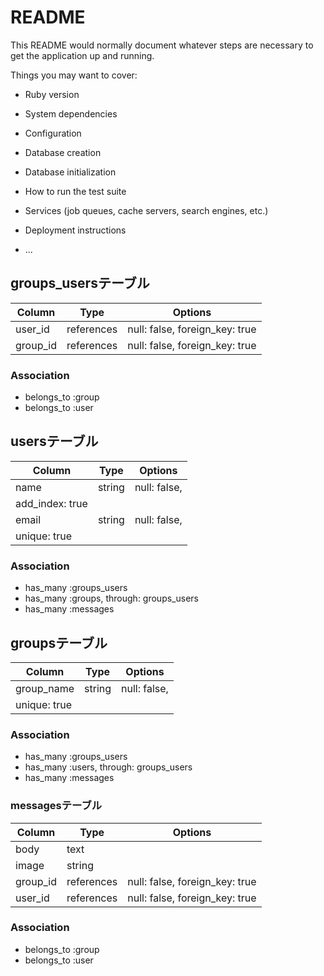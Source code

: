 # README

This README would normally document whatever steps are necessary to get the
application up and running.

Things you may want to cover:

* Ruby version

* System dependencies

* Configuration

* Database creation

* Database initialization

* How to run the test suite

* Services (job queues, cache servers, search engines, etc.)

* Deployment instructions

* ...

## groups_usersテーブル

|Column|Type|Options|
|------|----|-------|
|user_id|references|null: false, foreign_key: true|
|group_id|references|null: false, foreign_key: true|

### Association
- belongs_to :group
- belongs_to :user

## usersテーブル

|Column|Type|Options|
|------|----|-------|
|name|string|null: false, 
add_index: true|
|email|string|null: false, 
unique: true|

### Association

- has_many :groups_users
- has_many :groups, through: groups_users
- has_many :messages


## groupsテーブル

|Column|Type|Options|
|------|----|-------|
|group_name|string |null: false,|
unique: true|

### Association

- has_many :groups_users
- has_many :users, through: groups_users
- has_many :messages


### messagesテーブル

|Column|Type|Options|
|------|----|-------|
|body|text|
|image|string|
|group_id|references|null: false, foreign_key: true|
|user_id|references|null: false, foreign_key: true|

### Association

- belongs_to :group
- belongs_to :user

